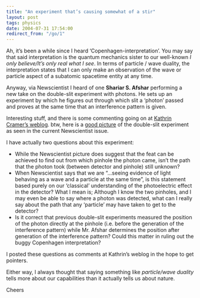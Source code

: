 ```yaml
---
title: "An experiment that’s causing somewhat of a stir"
layout: post
tags: physics
date: 2004-07-31 17:54:00
redirect_from: "/go/1"
---
```


Ah, it’s been a while since I heard ‘Copenhagen-interpretation’. You may say that said interpretation is the quantum mechanics sister to our well-known _I only believe/It’s only real what I see_. In terms of particle / wave duality, the interpretation states that I can only make an observation of  the wave or particle aspect of a subatomic spacetime entity at any time.

Anyway, via Newscientist I heard of one **Shariar S. Afshar** performing a new take on the double-slit experiment with photons. He sets up an experiment by which he figures out through which slit a ‘photon’ passed and proves at the same time that an interference pattern is given.

Interesting stuff, and there is some commenting going on at [Kathrin Cramer’s weblog](http://www.kathryncramer.com/wblog). btw, here is a [good picture](http://www.realfiction.net/blog/support/doubleslit.jpg) of the double-slit experiment as seen in the current Newscientist issue.

I have actually two questions about this experiment:

*   While the Newscientist picture does suggest that the feat can be achieved to find out from which pinhole the photon came, isn’t the path that the photon took (between detector and pinhole) still unknown?
*   When Newscientist says that we are “…seeing evidence of light behaving as a wave and a particle at the same time”, is this statement based purely on our ‘classical’ understanding of the photoelectric effect in the detector? What I mean is; Although I know the two pinholes, and I may even be able to say where a photon was detected, what can I really say about the path that any ‘particle’ may have taken to get to the detector?
*   Is it correct that previous double-slit experiments measured the position of the photon directly at the pinhole (i.e. before the generation of the interference pattern) while Mr. Afshar determines the position after generation of the interference pattern? Could this matter in ruling out the buggy Copenhagen interpretation?

I posted these questions as comments at Kathrin’s weblog in the hope to get pointers.

Either way, I always thought that saying something like _particle/wave duality_ tells more about our capabilities than it actually tells us about nature.

Cheers